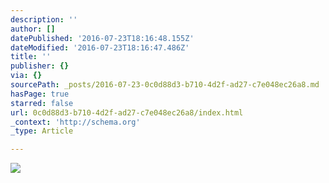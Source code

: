 ```yaml
---
description: ''
author: []
datePublished: '2016-07-23T18:16:48.155Z'
dateModified: '2016-07-23T18:16:47.486Z'
title: ''
publisher: {}
via: {}
sourcePath: _posts/2016-07-23-0c0d88d3-b710-4d2f-ad27-c7e048ec26a8.md
hasPage: true
starred: false
url: 0c0d88d3-b710-4d2f-ad27-c7e048ec26a8/index.html
_context: 'http://schema.org'
_type: Article

---
```

![](https://the-grid-user-content.s3-us-west-2.amazonaws.com/5fd80853-349a-4c20-8aba-292ff52c8ce6.jpg)